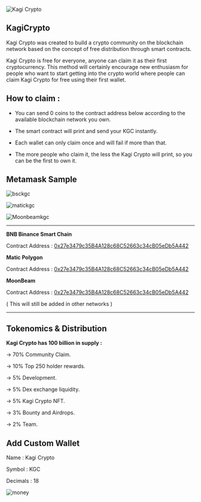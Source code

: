 ![Kagi Crypto](https://user-images.githubusercontent.com/122743766/215224676-b9128490-799b-4919-8dcd-874565374cc9.png)

KagiCrypto
-

Kagi Crypto was created to build a crypto community on the blockchain network based on the concept of free distribution through smart contracts.


Kagi Crypto is free for everyone, anyone can claim it as their first cryptocurrency. This method will certainly encourage new enthusiasm for people who want to start getting into the crypto world where people can claim Kagi Crypto for free using their first wallet.


How to claim :
-

- You can send 0 coins to the contract address below according to the available blockchain network you own.

- The smart contract will print and send your KGC instantly.

- Each wallet can only claim once and will fail if more than that.

- The more people who claim it, the less the Kagi Crypto will print, so you can be the first to own it.

Metamask Sample
-


![bsckgc](https://user-images.githubusercontent.com/122743766/218133180-06d64af0-e393-4477-8501-46c13cf152ef.png)



![matickgc](https://user-images.githubusercontent.com/122743766/218133247-c9bee330-f29b-4917-bc19-26e9ce2a6f10.png)



![Moonbeamkgc](https://user-images.githubusercontent.com/122743766/218133286-553e34f3-58c3-4990-b8d8-ab9caec69f55.png)

------

**BNB Binance Smart Chain**

Contract Address : [0x27e3479c35B4A128c68C52663c34cB05eDb5A442](https://bscscan.com/address/0x27e3479c35B4A128c68C52663c34cB05eDb5A442)


**Matic Polygon**

Contract Address : [0x27e3479c35B4A128c68C52663c34cB05eDb5A442](https://polygonscan.com/address/0x27e3479c35B4A128c68C52663c34cB05eDb5A442)


**MoonBeam**

Contract Address : [0x27e3479c35B4A128c68C52663c34cB05eDb5A442](https://moonbeam.moonscan.io/token/0x27e3479c35B4A128c68C52663c34cB05eDb5A442)


( This will still be added in other networks )

---------------------

Tokenomics & Distribution
-
**Kagi Crypto has 100 billion in supply :**

-> 70% Community Claim.

-> 10% Top 250 holder rewards.

->  5% Development.

->  5% Dex exchange liquidity.

->  5% Kagi Crypto NFT.

->  3% Bounty and Airdrops.

->  2% Team.

Add Custom Wallet
-


Name        : Kagi Crypto

Symbol      : KGC

Decimals    : 18


![money](https://user-images.githubusercontent.com/122743766/215224094-8fbccf1d-0f50-4c7a-9bdf-22ab8bf83c03.gif)

